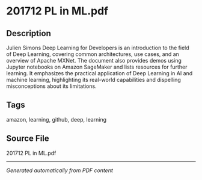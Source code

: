 # 201712 PL in ML.pdf

## Description
Julien Simons Deep Learning for Developers is an introduction to the field of Deep Learning, covering common architectures, use cases, and an overview of Apache MXNet. The document also provides demos using Jupyter notebooks on Amazon SageMaker and lists resources for further learning. It emphasizes the practical application of Deep Learning in AI and machine learning, highlighting its real-world capabilities and dispelling misconceptions about its limitations.
## Tags
amazon, learning, github, deep, learning

## Source File
201712 PL in ML.pdf

---
*Generated automatically from PDF content*

